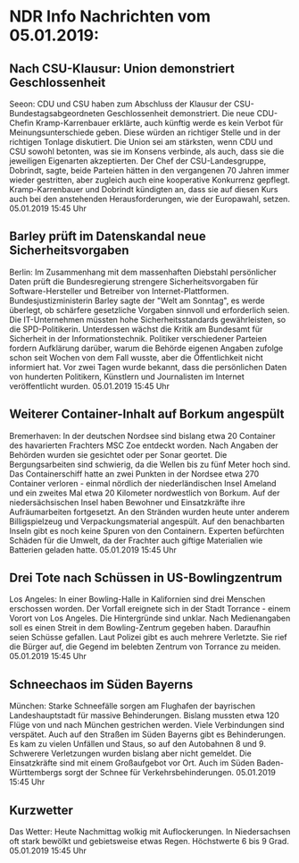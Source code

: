 # NDR Info Nachrichten vom 05.01.2019:


## Nach CSU-Klausur: Union demonstriert Geschlossenheit
Seeon:	CDU und CSU haben zum Abschluss der Klausur der CSU-Bundestagsabgeordneten Geschlossenheit demonstriert. Die neue CDU-Chefin Kramp-Karrenbauer erklärte, auch künftig werde es kein Verbot für Meinungsunterschiede geben. Diese würden an richtiger Stelle und in der richtigen Tonlage diskutiert. Die Union sei am stärksten, wenn CDU und CSU sowohl betonten, was sie im Konsens verbinde, als auch, dass sie die jeweiligen Eigenarten akzeptierten. Der Chef der CSU-Landesgruppe, Dobrindt, sagte, beide Parteien hätten in den vergangenen 70 Jahren immer wieder gestritten, aber zugleich auch eine kooperative Konkurrenz gepflegt. Kramp-Karrenbauer und Dobrindt kündigten an, dass sie auf diesen Kurs auch bei den anstehenden Herausforderungen, wie der Europawahl, setzen. 05.01.2019 15:45 Uhr 

## Barley prüft im Datenskandal neue Sicherheitsvorgaben
Berlin: Im Zusammenhang mit dem massenhaften Diebstahl persönlicher Daten prüft die Bundesregierung strengere Sicherheitsvorgaben für Software-Hersteller und Betreiber von Internet-Plattformen. Bundesjustizministerin Barley sagte der "Welt am Sonntag", es werde überlegt, ob schärfere gesetzliche Vorgaben sinnvoll und erforderlich seien. Die IT-Unternehmen müssten hohe Sicherheitsstandards gewährleisten, so die SPD-Politikerin. Unterdessen wächst die Kritik am Bundesamt für Sicherheit in der Informationstechnik. Politiker verschiedener Parteien fordern Aufklärung darüber, warum die Behörde eigenen Angaben zufolge schon seit Wochen von dem Fall wusste, aber die Öffentlichkeit nicht informiert hat. Vor zwei Tagen wurde bekannt, dass die persönlichen Daten von hunderten Politikern, Künstlern und Journalisten im Internet veröffentlicht wurden. 05.01.2019 15:45 Uhr 

## Weiterer Container-Inhalt auf Borkum angespült
Bremerhaven: In der deutschen Nordsee sind bislang etwa 20 Container des havarierten Frachters MSC Zoe entdeckt worden. Nach Angaben der Behörden wurden sie gesichtet oder per Sonar geortet. Die Bergungsarbeiten sind schwierig, da die Wellen bis zu fünf Meter hoch sind. Das Containerschiff hatte an zwei Punkten in der Nordsee etwa 270 Container verloren - einmal nördlich der niederländischen Insel Ameland und ein zweites Mal etwa 20 Kilometer nordwestlich von Borkum. Auf der niedersächsischen Insel haben Bewohner und Einsatzkräfte ihre Aufräumarbeiten fortgesetzt. An den Stränden wurden heute unter anderem Billigspielzeug und Verpackungsmaterial angespült. Auf den benachbarten Inseln gibt es noch keine Spuren von den Containern. Experten befürchten Schäden für die Umwelt, da der Frachter auch giftige Materialien wie Batterien geladen hatte. 05.01.2019 15:45 Uhr 

## Drei Tote nach Schüssen in US-Bowlingzentrum
Los Angeles: In einer Bowling-Halle in Kalifornien sind drei Menschen erschossen worden. Der Vorfall ereignete sich in der Stadt Torrance - einem Vorort von Los Angeles. Die Hintergründe sind unklar. Nach Medienangaben soll es einen Streit in dem Bowling-Zentrum gegeben haben. Daraufhin seien Schüsse gefallen. Laut Polizei gibt es auch mehrere Verletzte. Sie rief die Bürger auf, die Gegend im belebten Zentrum von Torrance zu meiden. 05.01.2019 15:45 Uhr 

## Schneechaos im Süden Bayerns
München:	Starke Schneefälle sorgen am Flughafen der bayrischen Landeshauptstadt für massive Behinderungen. Bislang mussten etwa 120 Flüge von und nach München gestrichen werden. Viele Verbindungen sind verspätet. Auch auf den Straßen im Süden Bayerns gibt es Behinderungen. Es kam zu vielen Unfällen und Staus, so auf den Autobahnen 8 und 9.  Schwerere Verletzungen wurden bislang aber nicht gemeldet. Die Einsatzkräfte sind mit einem Großaufgebot vor Ort. Auch im Süden Baden-Württembergs sorgt der Schnee für Verkehrsbehinderungen. 05.01.2019 15:45 Uhr 

## Kurzwetter
Das Wetter: Heute Nachmittag wolkig mit Auflockerungen. In Niedersachsen oft stark bewölkt und gebietsweise etwas Regen. Höchstwerte 6 bis 9 Grad. 05.01.2019 15:45 Uhr 
